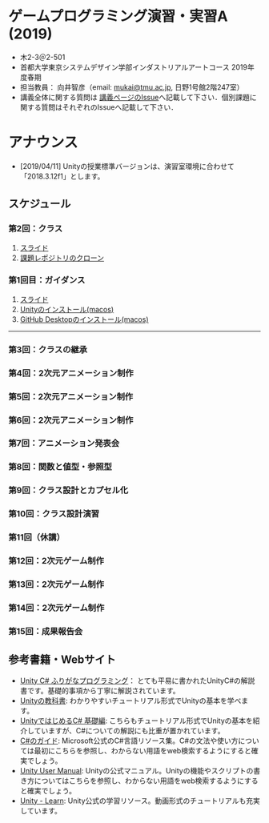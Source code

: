 # ゲームプログラミング演習・実習A (2019)
- 木2-3＠2-501
- 首都大学東京システムデザイン学部インダストリアルアートコース 2019年度春期
- 担当教員： 向井智彦（email: mukai@tmu.ac.jp, 日野1号館2階247室）
- 講義全体に関する質問は [講義ページのIssue](https://github.com/MukaiClass/Game-Programming-A/issues)へ記載して下さい．個別課題に関する質問はそれぞれのIssueへ記載して下さい．

# アナウンス
- [2019/04/11] Unityの授業標準バージョンは、演習室環境に合わせて「2018.3.12f1」とします。

## スケジュール
### 第2回：クラス
1. [スライド](02クラス.pdf)
2. [課題レポジトリのクローン](../../wiki/課題レポジトリのクローン)

### 第1回目：ガイダンス
1. [スライド](01ガイダンスと導入.pdf)
2. [Unityのインストール(macos)](../../wiki/Unityのインストール(macos))
3. [GitHub Desktopのインストール(macos)](../../wiki/GitHubDesktopのインストール(macos))

---

### 第3回：クラスの継承
### 第4回：2次元アニメーション制作
### 第5回：2次元アニメーション制作
### 第6回：2次元アニメーション制作
### 第7回：アニメーション発表会
### 第8回：関数と値型・参照型
### 第9回：クラス設計とカプセル化
### 第10回：クラス設計演習
### 第11回（休講）
### 第12回：2次元ゲーム制作
### 第13回：2次元ゲーム制作
### 第14回：2次元ゲーム制作
### 第15回：成果報告会

## 参考書籍・Webサイト
- [Unity C# ふりがなプログラミング](https://book.impress.co.jp/books/1118101104)： とても平易に書かれたUnityC#の解説書です。基礎的事項から丁寧に解説されています。
- [Unityの教科書](https://www.sbcr.jp/products/4797397659.html): わかりやすいチュートリアル形式でUnityの基本を学べます。
- [UnityではじめるC# 基礎編](https://books.mdn.co.jp/books/3216303009/): こちらもチュートリアル形式でUnityの基本を紹介していますが、C#についての解説にも比重が置かれています。
- [C#のガイド](https://docs.microsoft.com/ja-jp/dotnet/csharp/index): Microsoft公式のC#言語リソース集。C#の文法や使い方については最初にこちらを参照し、わからない用語をweb検索するようにすると確実でしょう。
- [Unity User Manual](https://docs.unity3d.com/ja/current/Manual/index.html): Unityの公式マニュアル。Unityの機能やスクリプトの書き方についてはこちらを参照し、わからない用語をweb検索するようにすると確実でしょう。
- [Unity - Learn](https://unity3d.com/jp/learn): Unity公式の学習リソース。動画形式のチュートリアルも充実しています。
